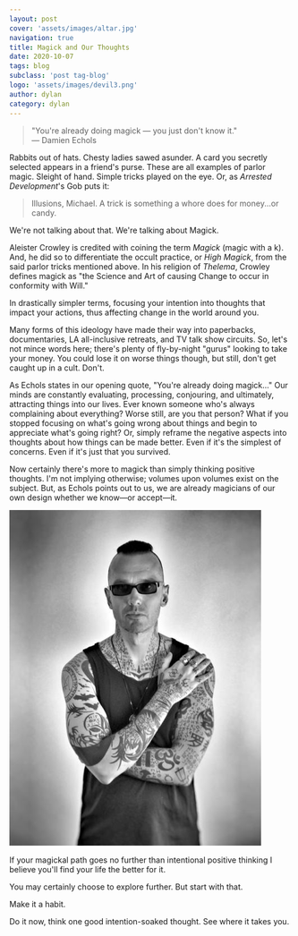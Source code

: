 ```yaml
---
layout: post
cover: 'assets/images/altar.jpg'
navigation: true
title: Magick and Our Thoughts
date: 2020-10-07
tags: blog
subclass: 'post tag-blog' 
logo: 'assets/images/devil3.png'
author: dylan
category: dylan
---
```


> "You're already doing magick &mdash; you just don't know it."  
> &mdash; Damien Echols

Rabbits out of hats. Chesty ladies sawed asunder. A card you secretly selected appears in a friend's purse. These are all examples of parlor magic. Sleight of hand. Simple tricks played on the eye. Or, as _Arrested Development_'s Gob puts it:
> Illusions, Michael. A trick is something a whore does for money...or candy.

We're not talking about that. We're talking about Magick.

Aleister Crowley is credited with coining the term _Magick_ (magic with a k). And, he did so to differentiate the occult practice, or _High Magick_, from the said parlor tricks mentioned above. In his religion of _Thelema_, Crowley defines magick as "the Science and Art of causing Change to occur in conformity with Will." 

In drastically simpler terms, focusing your intention into thoughts that impact your actions, thus affecting change in the world around you.

Many forms of this ideology have made their way into paperbacks, documentaries, LA all-inclusive retreats, and TV talk show circuits. So, let's not mince words here; there's plenty of fly-by-night "gurus" looking to take your money. You could lose it on worse things though, but still, don't get caught up in a cult. Don't.

As Echols states in our opening quote, "You're already doing magick..." Our minds are constantly evaluating, processing, conjouring, and ultimately, attracting things into our lives. Ever known someone who's always complaining about everything? Worse still, are you that person? What if you stopped focusing on what's going wrong about things and begin to appreciate what's going right? Or, simply reframe the negative aspects into thoughts about how things can be made better. Even if it's the simplest of concerns. Even if it's just that you survived.

Now certainly there's more to magick than simply thinking positive thoughts. I'm not implying otherwise; volumes upon volumes exist on the subject. But, as Echols points out to us, we are already magicians of our own design whether we know&mdash;or accept&mdash;it.

![Damien Echols](assets/images/damien.jpeg)

If your magickal path goes no further than intentional positive thinking I believe you'll find your life the better for it. 

You may certainly choose to explore further. But start with that. 

Make it a habit. 

Do it now, think one good intention-soaked thought. See where it takes you.